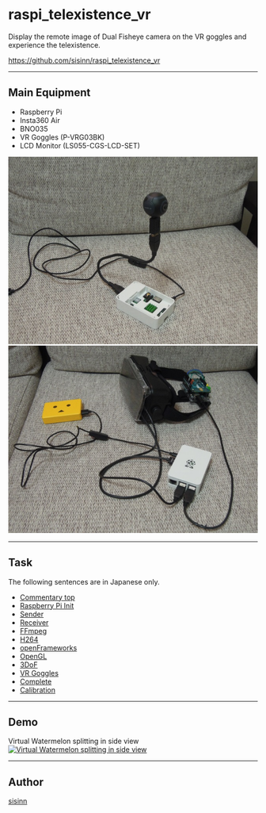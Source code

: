 
# raspi_telexistence_vr  

Display the remote image of Dual Fisheye camera on the VR goggles and experience the telexistence.

<https://github.com/sisinn/raspi_telexistence_vr>  

---
## Main Equipment  

* Raspberry Pi  
* Insta360 Air  
* BNO035  
* VR Goggles (P-VRG03BK)  
* LCD Monitor (LS055-CGS-LCD-SET)  

![sender](./doc/img/sender.jpg)  
![receiver](./doc/img/receiver.jpg)  

---
## Task  

The following sentences are in Japanese only.  
* [Commentary top](https://github.com/sisinn/raspi_telexistence_vr/blob/master/doc/top.md)
* [Raspberry Pi Init](https://github.com/sisinn/raspi_telexistence_vr/blob/master/doc/raspberry_init.md)
* [Sender](https://github.com/sisinn/raspi_telexistence_vr/blob/master/doc/sender.md)  
* [Receiver](https://github.com/sisinn/raspi_telexistence_vr/blob/master/doc/receiver.md)  
* [FFmpeg](https://github.com/sisinn/raspi_telexistence_vr/blob/master/doc/ffmpeg.md)  
* [H264](https://github.com/sisinn/raspi_telexistence_vr/blob/master/doc/h264.md)  
* [openFrameworks](https://github.com/sisinn/raspi_telexistence_vr/blob/master/doc/openframeworks.md)  
* [OpenGL](https://github.com/sisinn/raspi_telexistence_vr/blob/master/doc/vr360.md)  
* [3DoF](https://github.com/sisinn/raspi_telexistence_vr/blob/master/doc/3dof.md)  
* [VR Goggles](https://github.com/sisinn/raspi_telexistence_vr/blob/master/doc/goggles.md)  
* [Complete](https://github.com/sisinn/raspi_telexistence_vr/blob/master/doc/complete.md)  
* [Calibration](https://github.com/sisinn/raspi_telexistence_vr/blob/master/doc/calibration.md)  

---
## Demo  

Virtual Watermelon splitting in side view  
[![Virtual Watermelon splitting in side view](http://img.youtube.com/vi/ms5B0luU0no/0.jpg)](http://www.youtube.com/watch?v=ms5B0luU0no)  

---
## Author

[sisinn](https://github.com/sisnn)

